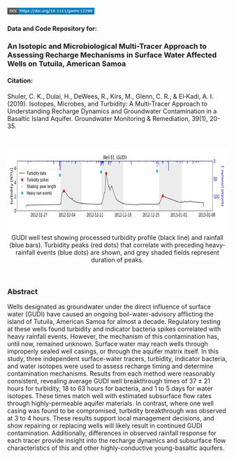 <a href="https://doi.org/10.1111/gwmr.12299"><img src="Docs/doi.jpg" width="200"></a>



#### Data and Code Repository for: 
### An Isotopic and Microbiological Multi-Tracer Approach to Assessing Recharge Mechanisms in Surface Water Affected Wells on Tutuila, American Samoa

#### Citation: 
Shuler, C. K., Dulai, H., DeWees, R., Kirs, M., Glenn, C. R., & El‐Kadi, A. I. (2019). Isotopes, Microbes, and Turbidity: A Multi‐Tracer Approach to Understanding Recharge Dynamics and Groundwater Contamination in a Basaltic Island Aquifer. Groundwater Monitoring & Remediation, 39(1), 20-35.

  
&nbsp;

<p align="center">
  <img width="850" height="190" src=Docs/GUDI_W81.jpg >
GUDI well test showing processed turbidity profile (black line) and rainfall (blue bars). Turbidity peaks (red dots) that correlate with preceding heavy-rainfall events (blue dots) are shown, and grey shaded fields represent duration of peaks. 
</p>

&nbsp;

### Abstract 
Wells designated as groundwater under the direct influence of surface water (GUDI) have caused an ongoing boil-water-advisory afflicting the island of Tutuila, American Samoa for almost a decade. Regulatory testing at these wells found turbidity and indicator bacteria spikes correlated with heavy rainfall events. However, the mechanism of this contamination has, until now, remained unknown. Surface water may reach wells through improperly sealed well casings, or through the aquifer matrix itself. In this study, three independent surface-water tracers, turbidity, indicator bacteria, and water isotopes were used to assess recharge timing and determine contamination mechanisms. Results from each method were reasonably consistent, revealing average GUDI well breakthrough times of 37 ± 21 hours for turbidity, 18 to 63 hours for bacteria, and 1 to 5 days for water isotopes. These times match well with estimated subsurface flow rates through highly-permeable aquifer materials. In contrast, where one well casing was found to be compromised, turbidity breakthrough was observed at 3 to 4 hours. These results support local management decisions, and show repairing or replacing wells will likely result in continued GUDI contamination. Additionally, differences in observed rainfall response for each tracer provide insight into the recharge dynamics and subsurface flow characteristics of this and other highly-conductive young-basaltic aquifers. 
